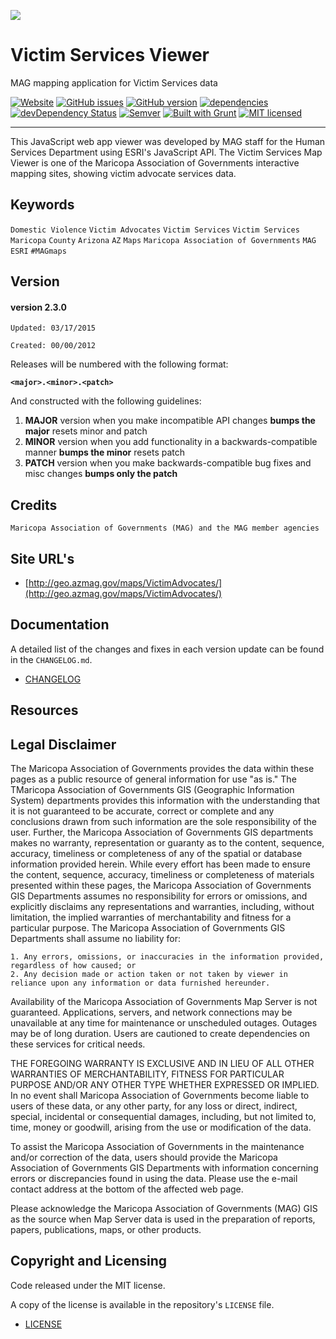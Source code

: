 ![](http://geo.azmag.gov/maps/readonaz/app/resources/img/maglogo_black.png)

# Victim Services Viewer #
MAG mapping application for Victim Services data

[![Website](https://img.shields.io/website-up-down-green-red/http/shields.io.svg?label=my-website)](http://geo.azmag.gov/maps/VictimAdvocates/)
[![GitHub issues](https://img.shields.io/github/issues/AZMAG/map-VictimServices.svg)](https://github.com/AZMAG/map-VictimServices/issues)
[![GitHub version](https://badge.fury.io/gh/AZMAG/map-VictimServices.svg)](https://badge.fury.io/gh/AZMAG/map-VictimServices)
[![dependencies](https://david-dm.org/AZMAG/map-VictimServices.png)](https://david-dm.org/AZMAG/map-VictimServices)
[![devDependency Status](https://david-dm.org/AZMAG/map-VictimServices/dev-status.png)](https://david-dm.org/AZMAG/map-VictimServices)
[![Semver](http://img.shields.io/SemVer/2.0.0.png)](http://semver.org/spec/v2.0.0.html)
[![Built with Grunt](https://cdn.gruntjs.com/builtwith.png)](http://gruntjs.com/)
[![MIT licensed](https://img.shields.io/badge/license-MIT-blue.svg)](https://opensource.org/licenses/MIT)

****************************************************************************************

This JavaScript web app viewer was developed by MAG staff for the Human Services Department using ESRI's JavaScript API.  The Victim Services Map Viewer is one of the Maricopa Association of Governments interactive mapping sites, showing victim advocate services data.

## Keywords

`Domestic Violence` `Victim Advocates` `Victim Services` `Victim Services` `Maricopa` `County` `Arizona` `AZ` `Maps` `Maricopa Association of Governments` `MAG` `ESRI` `#MAGmaps`

## Version

#### version 2.3.0 ####

 `Updated: 03/17/2015`

 `Created: 00/00/2012`

Releases will be numbered with the following format:

**`<major>.<minor>.<patch>`**

And constructed with the following guidelines:

1. **MAJOR** version when you make incompatible API changes **bumps the major** resets minor and patch
2. **MINOR** version when you add functionality in a backwards-compatible manner **bumps the minor** resets patch
3. **PATCH** version when you make backwards-compatible bug fixes and misc changes **bumps only the patch**

## Credits

`Maricopa Association of Governments (MAG) and the MAG member agencies`

## Site URL's

* [http://geo.azmag.gov/maps/VictimAdvocates/](http://geo.azmag.gov/maps/VictimAdvocates/)

## Documentation

A detailed list of the changes and fixes in each version update can be found in the `CHANGELOG.md`.

* [CHANGELOG](CHANGELOG.md)

## Resources

## Legal Disclaimer

The Maricopa Association of Governments provides the data within these pages as a public resource of general information for use "as is." The TMaricopa Association of Governments GIS (Geographic Information System) departments provides this information with the understanding that it is not guaranteed to be accurate, correct or complete and any conclusions drawn from such information are the sole responsibility of the user. Further, the Maricopa Association of Governments GIS departments makes no warranty, representation or guaranty as to the content, sequence, accuracy, timeliness or completeness of any of the spatial or database information provided herein. While every effort has been made to ensure the content, sequence, accuracy, timeliness or completeness of materials presented within these pages, the Maricopa Association of Governments GIS Departments assumes no responsibility for errors or omissions, and explicitly disclaims any representations and warranties, including, without limitation, the implied warranties of merchantability and fitness for a particular purpose. The Maricopa Association of Governments GIS Departments shall assume no liability for:

    1. Any errors, omissions, or inaccuracies in the information provided, regardless of how caused; or
    2. Any decision made or action taken or not taken by viewer in reliance upon any information or data furnished hereunder.

Availability of the Maricopa Association of Governments Map Server is not guaranteed. Applications, servers, and network connections may be unavailable at any time for maintenance or unscheduled outages. Outages may be of long duration. Users are cautioned to create dependencies on these services for critical needs.

THE FOREGOING WARRANTY IS EXCLUSIVE AND IN LIEU OF ALL OTHER WARRANTIES OF MERCHANTABILITY, FITNESS FOR PARTICULAR PURPOSE AND/OR ANY OTHER TYPE WHETHER EXPRESSED OR IMPLIED. In no event shall Maricopa Association of Governments become liable to users of these data, or any other party, for any loss or direct, indirect, special, incidental or consequential damages, including, but not limited to, time, money or goodwill, arising from the use or modification of the data.

To assist the Maricopa Association of Governments in the maintenance and/or correction of the data, users should provide the Maricopa Association of Governments GIS Departments with information concerning errors or discrepancies found in using the data. Please use the e-mail contact address at the bottom of the affected web page.

Please acknowledge the Maricopa Association of Governments (MAG) GIS as the source when Map Server data is used in the preparation of reports, papers, publications, maps, or other products.

## Copyright and Licensing

Code released under the MIT license.

A copy of the license is available in the repository's `LICENSE` file.

* [LICENSE](LICENSE)


